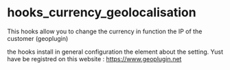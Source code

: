 # hooks_currency_geolocalisation
This hooks allow you to change the currency in function the IP of the customer (geoplugin) 

the hooks install in general configuration the element about the setting.
Yust have be registred on this website : https://www.geoplugin.net 

